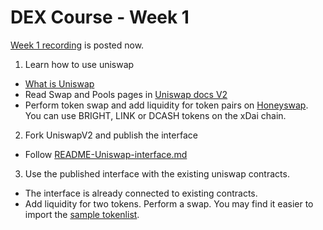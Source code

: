 # DEX Course - Week 1

[Week 1 recording](https://drive.google.com/drive/folders/1-R8xd1Q7K2JD0TcfVp4BzEk-e__PiCKW) is posted now.

1. Learn how to use uniswap
  - [What is Uniswap](https://www.youtube.com/watch?v=dIneNZTnFMw)
  - Read Swap and Pools pages in [Uniswap docs V2](https://docs.uniswap.org/protocol/V2/introduction)
  - Perform token swap and add liquidity for token pairs on [Honeyswap](https://app.honeyswap.org/#/swap). You can use BRIGHT, LINK or DCASH tokens on the xDai chain. 

2. Fork UniswapV2 and publish the interface
  - Follow [README-Uniswap-interface.md](README-Uniswap-interface.md)
 
3. Use the published interface with the existing uniswap contracts.
  - The interface is already connected to existing contracts. 
  - Add liquidity for two tokens. Perform a swap. You may find it easier to import the [sample tokenlist](tokenlists/dex.tokenlist.json).  
